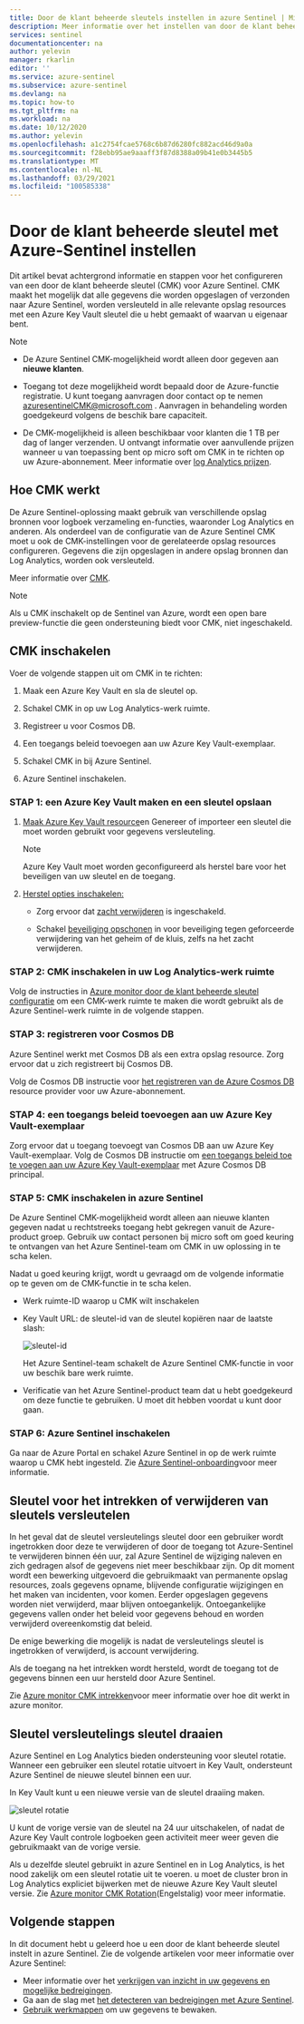 ```yaml
---
title: Door de klant beheerde sleutels instellen in azure Sentinel | Microsoft Docs
description: Meer informatie over het instellen van door de klant beheerde sleutels (CMK) in azure Sentinel.
services: sentinel
documentationcenter: na
author: yelevin
manager: rkarlin
editor: ''
ms.service: azure-sentinel
ms.subservice: azure-sentinel
ms.devlang: na
ms.topic: how-to
ms.tgt_pltfrm: na
ms.workload: na
ms.date: 10/12/2020
ms.author: yelevin
ms.openlocfilehash: a1c2754fcae5768c6b87d6280fc882acd46d9a0a
ms.sourcegitcommit: f28ebb95ae9aaaff3f87d8388a09b41e0b3445b5
ms.translationtype: MT
ms.contentlocale: nl-NL
ms.lasthandoff: 03/29/2021
ms.locfileid: "100585338"
---
```

# <a name="set-up-azure-sentinel-customer-managed-key"></a>Door de klant beheerde sleutel met Azure-Sentinel instellen

Dit artikel bevat achtergrond informatie en stappen voor het configureren van een door de klant beheerde sleutel (CMK) voor Azure Sentinel. CMK maakt het mogelijk dat alle gegevens die worden opgeslagen of verzonden naar Azure Sentinel, worden versleuteld in alle relevante opslag resources met een Azure Key Vault sleutel die u hebt gemaakt of waarvan u eigenaar bent.

> [!NOTE]
> - De Azure Sentinel CMK-mogelijkheid wordt alleen door gegeven aan **nieuwe klanten**.
>
> - Toegang tot deze mogelijkheid wordt bepaald door de Azure-functie registratie. U kunt toegang aanvragen door contact op te nemen azuresentinelCMK@microsoft.com . Aanvragen in behandeling worden goedgekeurd volgens de beschik bare capaciteit.
>
> - De CMK-mogelijkheid is alleen beschikbaar voor klanten die 1 TB per dag of langer verzenden. U ontvangt informatie over aanvullende prijzen wanneer u van toepassing bent op micro soft om CMK in te richten op uw Azure-abonnement. Meer informatie over [log Analytics prijzen](../azure-monitor/logs/manage-cost-storage.md#log-analytics-dedicated-clusters).

## <a name="how-cmk-works"></a>Hoe CMK werkt 

De Azure Sentinel-oplossing maakt gebruik van verschillende opslag bronnen voor logboek verzameling en-functies, waaronder Log Analytics en anderen. Als onderdeel van de configuratie van de Azure Sentinel CMK moet u ook de CMK-instellingen voor de gerelateerde opslag resources configureren. Gegevens die zijn opgeslagen in andere opslag bronnen dan Log Analytics, worden ook versleuteld.

Meer informatie over [CMK](../azure-monitor/logs/customer-managed-keys.md#customer-managed-key-overview).

> [!NOTE]
> Als u CMK inschakelt op de Sentinel van Azure, wordt een open bare preview-functie die geen ondersteuning biedt voor CMK, niet ingeschakeld.

## <a name="enable-cmk"></a>CMK inschakelen 

Voer de volgende stappen uit om CMK in te richten: 

1.  Maak een Azure Key Vault en sla de sleutel op.

2.  Schakel CMK in op uw Log Analytics-werk ruimte.

3.  Registreer u voor Cosmos DB.

4.  Een toegangs beleid toevoegen aan uw Azure Key Vault-exemplaar.

5.  Schakel CMK in bij Azure Sentinel.

6.  Azure Sentinel inschakelen.

### <a name="step-1-create-an-azure-key-vault-and-storing-key"></a>STAP 1: een Azure Key Vault maken en een sleutel opslaan

1.  [Maak Azure Key Vault resource](/azure-stack/user/azure-stack-key-vault-manage-portal)en Genereer of importeer een sleutel die moet worden gebruikt voor gegevens versleuteling.
    > [!NOTE]
    >  Azure Key Vault moet worden geconfigureerd als herstel bare voor het beveiligen van uw sleutel en de toegang.

1.  [Herstel opties inschakelen:](../key-vault/general/key-vault-recovery.md)

    -   Zorg ervoor dat [zacht verwijderen](../key-vault/general/soft-delete-overview.md) is ingeschakeld.

    -   Schakel [beveiliging opschonen](../key-vault/general/soft-delete-overview.md#purge-protection) in voor beveiliging tegen geforceerde verwijdering van het geheim of de kluis, zelfs na het zacht verwijderen.

### <a name="step-2-enable-cmk-on-your-log-analytics-workspace"></a>STAP 2: CMK inschakelen in uw Log Analytics-werk ruimte

Volg de instructies in [Azure monitor door de klant beheerde sleutel configuratie](../azure-monitor/logs/customer-managed-keys.md) om een CMK-werk ruimte te maken die wordt gebruikt als de Azure Sentinel-werk ruimte in de volgende stappen.

### <a name="step-3-register-for-cosmos-db"></a>STAP 3: registreren voor Cosmos DB

Azure Sentinel werkt met Cosmos DB als een extra opslag resource. Zorg ervoor dat u zich registreert bij Cosmos DB.

Volg de Cosmos DB instructie voor [het registreren van de Azure Cosmos DB](../cosmos-db/how-to-setup-cmk.md#register-resource-provider) resource provider voor uw Azure-abonnement.

### <a name="step-4-add-an-access-policy-to-your-azure-key-vault-instance"></a>STAP 4: een toegangs beleid toevoegen aan uw Azure Key Vault-exemplaar

Zorg ervoor dat u toegang toevoegt van Cosmos DB aan uw Azure Key Vault-exemplaar. Volg de Cosmos DB instructie om [een toegangs beleid toe te voegen aan uw Azure Key Vault-exemplaar](../cosmos-db/how-to-setup-cmk.md#add-an-access-policy-to-your-azure-key-vault-instance) met Azure Cosmos DB principal.

### <a name="step-5-enable-cmk-in-azure-sentinel"></a>STAP 5: CMK inschakelen in azure Sentinel

De Azure Sentinel CMK-mogelijkheid wordt alleen aan nieuwe klanten gegeven nadat u rechtstreeks toegang hebt gekregen vanuit de Azure-product groep. Gebruik uw contact personen bij micro soft om goed keuring te ontvangen van het Azure Sentinel-team om CMK in uw oplossing in te scha kelen.

Nadat u goed keuring krijgt, wordt u gevraagd om de volgende informatie op te geven om de CMK-functie in te scha kelen.

-  Werk ruimte-ID waarop u CMK wilt inschakelen

-  Key Vault URL: de sleutel-id van de sleutel kopiëren naar de laatste slash:  
    

    ![sleutel-id](./media/customer-managed-keys/key-identifier.png)

    Het Azure Sentinel-team schakelt de Azure Sentinel CMK-functie in voor uw beschik bare werk ruimte.

-  Verificatie van het Azure Sentinel-product team dat u hebt goedgekeurd om deze functie te gebruiken. U moet dit hebben voordat u kunt door gaan.

### <a name="step-6-enable-azure-sentinel"></a>STAP 6: Azure Sentinel inschakelen


Ga naar de Azure Portal en schakel Azure Sentinel in op de werk ruimte waarop u CMK hebt ingesteld. Zie [Azure Sentinel-onboarding](quickstart-onboard.md)voor meer informatie.

## <a name="key-encryption-key-revocation-or-deletion"></a>Sleutel voor het intrekken of verwijderen van sleutels versleutelen


In het geval dat de sleutel versleutelings sleutel door een gebruiker wordt ingetrokken door deze te verwijderen of door de toegang tot Azure-Sentinel te verwijderen binnen één uur, zal Azure Sentinel de wijziging naleven en zich gedragen alsof de gegevens niet meer beschikbaar zijn. Op dit moment wordt een bewerking uitgevoerd die gebruikmaakt van permanente opslag resources, zoals gegevens opname, blijvende configuratie wijzigingen en het maken van incidenten, voor komen. Eerder opgeslagen gegevens worden niet verwijderd, maar blijven ontoegankelijk. Ontoegankelijke gegevens vallen onder het beleid voor gegevens behoud en worden verwijderd overeenkomstig dat beleid.

De enige bewerking die mogelijk is nadat de versleutelings sleutel is ingetrokken of verwijderd, is account verwijdering.

Als de toegang na het intrekken wordt hersteld, wordt de toegang tot de gegevens binnen een uur hersteld door Azure Sentinel.

Zie [Azure monitor CMK intrekken](../azure-monitor/logs/customer-managed-keys.md#key-revocation)voor meer informatie over hoe dit werkt in azure monitor.

## <a name="key-encryption-key-rotation"></a>Sleutel versleutelings sleutel draaien


Azure Sentinel en Log Analytics bieden ondersteuning voor sleutel rotatie. Wanneer een gebruiker een sleutel rotatie uitvoert in Key Vault, ondersteunt Azure Sentinel de nieuwe sleutel binnen een uur.

In Key Vault kunt u een nieuwe versie van de sleutel draaiing maken.

![sleutel rotatie](./media/customer-managed-keys/key-rotation.png)

U kunt de vorige versie van de sleutel na 24 uur uitschakelen, of nadat de Azure Key Vault controle logboeken geen activiteit meer weer geven die gebruikmaakt van de vorige versie.

Als u dezelfde sleutel gebruikt in azure Sentinel en in Log Analytics, is het nood zakelijk om een sleutel rotatie uit te voeren. u moet de cluster bron in Log Analytics expliciet bijwerken met de nieuwe Azure Key Vault sleutel versie. Zie [Azure monitor CMK Rotation](../azure-monitor/logs/customer-managed-keys.md#key-rotation)(Engelstalig) voor meer informatie.

## <a name="next-steps"></a>Volgende stappen
In dit document hebt u geleerd hoe u een door de klant beheerde sleutel instelt in azure Sentinel. Zie de volgende artikelen voor meer informatie over Azure Sentinel:
- Meer informatie over het [verkrijgen van inzicht in uw gegevens en mogelijke bedreigingen](quickstart-get-visibility.md).
- Ga aan de slag met [het detecteren van bedreigingen met Azure Sentinel](./tutorial-detect-threats-built-in.md).
- [Gebruik werkmappen](tutorial-monitor-your-data.md) om uw gegevens te bewaken.
